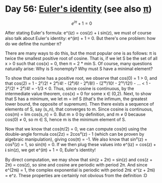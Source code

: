 # Day 56: [Euler's identity](https://en.wikipedia.org/wiki/Euler's_identity) (see also [π](https://en.wikipedia.org/wiki/Pi))

$$ e^{i \pi} + 1 = 0 $$

After stating Euler's formula: e^(𝖎z) = cos(z) + 𝖎 sin(z), we must of course also talk about Euler's identity: e^(𝖎π) + 1 = 0. But there's one problem: how do we define the number π?

There are many ways to do this, but the most popular one is as follows: π is twice the smallest positive root of cosine. That is, if we let S be the set of all x > 0 such that cos(x) = 0, then π = 2 \* min S. Of course, many questions naturally arise: Why is S nonempty? Why must S have a minimal element?

To show that cosine has a positive root, we observe that cos(0) = 1 &gt; 0, and that
cos(2) = 1 - 2²/2! + 2⁴/4! - (2⁶/6! - 2⁸/8!) - (2¹⁰/10! - 2¹²/12!) - ... &lt; 1 - 2²/2! + 2⁴/4! = -1/3 &lt; 0.
Thus, since cosine is continuous, by the intermediate value theorem, cos(x) = 0 for some x ∈ (0,2). Next, to show that S has a minimum, we let m = inf S (that's the infimum, the greatest lower bound, the opposite of supremum). Then there exists a sequence of elements of S, say (s_n), that converges to m. Since cosine is continuous, cos(m) = lim cos(s_n) = 0. But m ≥ 0 by definition, and m ≠ 0 because cos(0) ≠ 0, so m ∈ S, hence m is the minimum element of S.

Now that we know that cos(π/2) = 0, we can compute cos(π) using the double-angle formula cos(2z) = 2cos²(z) - 1 (which can be proven by algebraic manipulation), giving cos(π) = -1. We also know that sin²(z) + cos²(z) = 1, so sin(π) = 0. If we then plug these values into e^(𝖎z) = cos(z) + 𝖎 sin(z), we get e^(𝖎π) + 1 = 0, Euler's identity!

By direct computation, we may show that sin(z + 2π) = sin(z) and cos(z + 2π) = cos(z), so sine and cosine are periodic with period 2π. And since e^(2π𝖎) = 1, the complex exponential is periodic with period 2π𝖎: e^(z + 2π𝖎) = e^z. These properties are certainly not obvious from the definition :D
